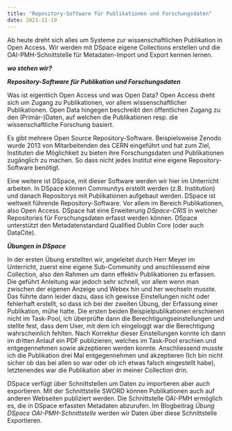 ```yaml
---
title: "Repository-Software für Publikationen und Forschungsdaten"
date: 2021-11-19
---
```

Ab heute dreht sich alles um Systeme zur wissenschaftlichen Publikation in Open Access. Wir werden mit DSpace eigene Collections erstellen und die OAI-PMH-Schnittstelle für Metadaten-Import und Export kennen lernen.

***wo stehen wir?***

***Repository-Software für Publikation und Forschungsdaten***

Was ist eigentlich Open Access und was Open Data?
Open Access dreht sich um Zugang zu Publikationen, vor allem wissenschaftlicher Publikationen. Open Data hingegen beschreibt den öffentlichen Zugang zu den (Primär-)Daten, auf welchen die Publikationen resp. die wissenschaftliche Forschung basiert.

Es gibt mehrere Open Source Repository-Software. Beispielsweise Zenodo wurde 2013 von Mitarbeitenden des CERN eingeführt und hat zum Ziel, Instituten die Möglichkeit zu bieten ihre Forschungsdaten und Publikationen zugänglich zu machen. So dass nicht jedes Institut eine eigene Repository-Software benötigt. 

Eine weitere ist DSpace, mit dieser Software werden wir hier im Unterricht arbeiten. In DSpace können Communitys erstellt werden (z.B. Institution) und danach Repositorys mit Publikationen aufgebaut werden. DSpace ist weltweit führende Repository-Software. Vor allem im Bereich Publikationen, also Open Access. DSpace hat eine Erweiterung *DSpace-CRIS* in welcher Repositories für Forschungsdaten erfasst werden können. 
DSpace unterstützt den Metadatenstandard Qualified Dublin Core (oder auch DataCite).

***Übungen in DSpace***

In der ersten Übung erstellten wir, angeleitet durch Herr Meyer im Unterricht, zuerst eine eigene Sub-Community und anschliessend eine Collection, also den Rahmen um dann effektiv Publikationen zu erfassen. Die geführt Anleitung war jedoch sehr schnell, vor allem wenn man zwischen der eigenen Anzeige und Webex hin und her wechseln musste. Das führte dann leider dazu, dass ich gewisse Einstellungen nicht oder fehlerhaft erstellt, so dass ich bei der zweiten Übung, der Erfassung einer Publikation, mühe hatte. Die ersten beiden Beispielpublikationen erschienen nicht im Task-Pool, ich überprüfte dann die Berechtigungseinstellungen und stellte fest, dass dem User, mit dem ich eingeloggt war die Berechtigung wahrscheinlich fehlten. Nach Korrektur dieser Einstellungen konnte ich dann im dritten Anlauf ein PDF publizieren, welches im Task-Pool erschien und entgegennehmen sowie akzeptieren werden konnte. Anschliessend musste ich die Publikation drei Mal entgegennehmen und akzeptieren (Ich bin nicht sicher ob das bei allen so war oder ob ich etwas falsch eingestellt habe), letztenendes war die Publikation aber in meiner Collection drin.

DSpace verfügt über Schnittstellen um Daten zu importieren aber auch exportieren. Mit der Schnittstelle SWORD können Publikationen auch auf anderen Webseiten publiziert werden. Die Schnittstelle OAI-PMH ermöglich es, die in DSpace erfassten Metadaten abzurufen. Im Blogbeitrag *Übung DSpace OAI-PMH-Schnittstelle* werden wir Daten über diese Schnittstelle Exportieren.

